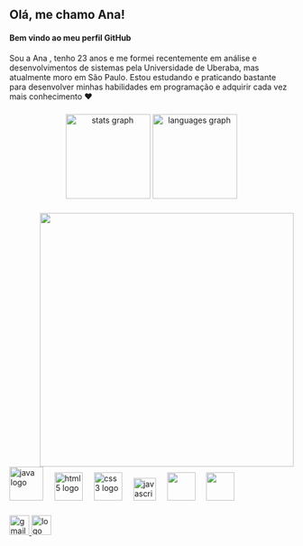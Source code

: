 <h2 align="left">Olá, me chamo Ana!</h2>
<h4 align="left">Bem vindo ao meu perfil GitHub</h4>

<p>Sou a Ana , tenho 23 anos e me formei recentemente em análise e desenvolvimentos de sistemas pela Universidade de Uberaba, mas atualmente moro em São Paulo. Estou estudando e praticando bastante para desenvolver minhas habilidades em programação e adquirir cada vez mais conhecimento ♥ </p>

###

<div align="center">
  <img src="https://github-readme-stats.vercel.app/api?username=clarete-ana&hide_title=false&hide_rank=false&show_icons=true&include_all_commits=true&count_private=true&disable_animations=false&theme=dracula&locale=en&hide_border=false" height="150" alt="stats graph"  />
  <img src="https://github-readme-stats.vercel.app/api/top-langs?username=clarete-ana&locale=en&hide_title=false&layout=compact&card_width=320&langs_count=5&theme=dracula&hide_border=false" height="150" alt="languages graph"  />
</div>

###

<img align="right" height="450" src="https://i.postimg.cc/jjYW0nPn/avatar-ana.png" />

###

<div align="left">
  
  <img src="https://cdn.jsdelivr.net/gh/devicons/devicon@latest/icons/java/java-original-wordmark.svg" height="60" alt="java logo" />
  <img width="12" />
  <img src="https://cdn.jsdelivr.net/gh/devicons/devicon/icons/html5/html5-original.svg" height="50" alt="html5 logo"  />
  <img width="12" />
  <img src="https://cdn.jsdelivr.net/gh/devicons/devicon/icons/css3/css3-original.svg" height="50" alt="css3 logo"  />
  <img width="12" />
  <img src="https://cdn.jsdelivr.net/gh/devicons/devicon/icons/javascript/javascript-original.svg" height="40" alt="javascript logo"  />
  <img width="12" />
  <img src="https://cdn.jsdelivr.net/gh/devicons/devicon@latest/icons/git/git-original.svg" height="50"/>
  <img width="12" />
  <img src="https://cdn.jsdelivr.net/gh/devicons/devicon@latest/icons/mysql/mysql-original-wordmark.svg" height="50" />
          
          
</div>

###

<div align="left">
  
  
  
  <a href= "mailto:anaclaraclarete2@gmail.com"><img src="https://img.shields.io/static/v1?message=Gmail&logo=gmail&label=&color=D14836&logoColor=white&labelColor=&style=for-the-badge" height="35" alt="gmail logo"  />
 <a href ="https://www.linkedin.com/in/ana-clara-ferreira-clarete-a4384a231"><img src="https://img.shields.io/static/v1?message=LinkedIn&logo=linkedin&label=&color=0077B5&logoColor=white&labelColor=&style=for-the-badge" height="35"  alt="logo linkedin" />
</div>

###


<br clear="both">

###
